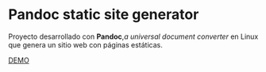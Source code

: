 # Pandoc static site generator

Proyecto desarrollado con **Pandoc**,*a universal document converter*  en Linux que genera un sitio web con páginas estáticas.

[DEMO](https://joseantoniolopezlorenzo.github.io/pandoc-static-site/)